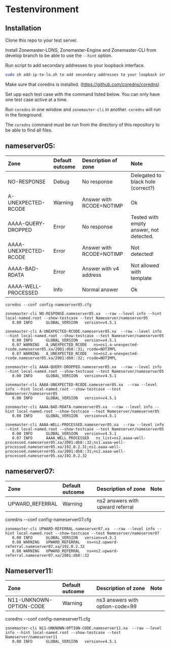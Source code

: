 # Testenvironment

## Installation

Clone this repo to your test server.

Install Zonemaster-LDNS, Zonemaster-Engine and Zonemaster-CLI from develop branch to be
able to use the `--hint` option.

Run script to add secondary addresses to your loopback interface.
```sh
sudo sh add-ip-to-lo.sh to add secondary addresses to your loopback interface.
```

Make sure that coredns is installed. (https://github.com/coredns/coredns)

Set upp each test case with the command listed below. You can only have one test case active
at a time.

Run `coredns` in one window and `zonemaster-cli` in another. `coredns` will run in the
foreground.

The `coredns` command must be run from the directory of this repository to be able to find
all files.


## nameserver05: 

Zone                  |Default outcome|Description of zone                                 | Note
:---------------------|:--------------|:---------------------------------------------------|:-------------------------------------------
NO-RESPONSE           |Debug          |No response                                         | Delegated to black hole (correct?)
A-UNEXPECTED-RCODE    |Warning        |Answer with RCODE=NOTIMP                            | Ok
AAAA-QUERY-DROPPED    |Error          |No response                                         | Tested with empty answer, not detected.
AAAA-UNEXPECTED-RCODE |Error          |Answer with RCODE=NOTIMP                            | Not detected!
AAAA-BAD-RDATA        |Error          |Answer with v4 address                              | Not allowed with template
AAAA-WELL-PROCESSED   |Info           |Normal answer                                       | Ok

```
coredns --conf config-nameserver05.cfg
```

```
zonemaster-cli NO-RESPONSE.nameserver05.xa  --raw --level info --hint local-named.root --show-testcase --test Nameserver/nameserver05
   0.00 INFO      GLOBAL_VERSION   version=v4.5.1
```
   
```
zonemaster-cli A-UNEXPECTED-RCODE.nameserver05.xa  --raw --level info --hint local-named.root --show-testcase --test Nameserver/nameserver05
   0.00 INFO      GLOBAL_VERSION   version=v4.5.1
   0.07 WARNING   A_UNEXPECTED_RCODE   ns=ns1.a-unexpected-rcode.nameserver05.xa/2001:db8::31; rcode=NOTIMPL
   0.07 WARNING   A_UNEXPECTED_RCODE   ns=ns2.a-unexpected-rcode.nameserver05.xa/2001:db8::32; rcode=NOTIMPL
```

```
zonemaster-cli AAAA-QUERY-DROPPED.nameserver05.xa  --raw --level info --hint local-named.root --show-testcase --test Nameserver/nameserver05
   0.00 INFO      GLOBAL_VERSION   version=v4.5.1
```

```
zonemaster-cli AAAA-UNEXPECTED-RCODE.nameserver05.xa  --raw --level info --hint local-named.root --show-testcase --test Nameserver/nameserver05
   0.00 INFO      GLOBAL_VERSION   version=v4.5.1
```

```
zonemaster-cli AAAA-BAD-RDATA.nameserver05.xa  --raw --level info --hint local-named.root --show-testcase --test Nameserver/nameserver05
   0.00 INFO      GLOBAL_VERSION   version=v4.5.1
```

```
zonemaster-cli AAAA-WELL-PROCESSED.nameserver05.xa  --raw --level info --hint local-named.root --show-testcase --test Nameserver/nameserver05
   0.00 INFO      GLOBAL_VERSION   version=v4.5.1
   0.07 INFO      AAAA_WELL_PROCESSED   ns_list=ns2.aaaa-well-processed.nameserver05.xa/2001:db8::32;ns1.aaaa-well-processed.nameserver05.xa/192.0.2.31;ns1.aaaa-well-processed.nameserver05.xa/2001:db8::31;ns2.aaaa-well-processed.nameserver05.xa/192.0.2.32
```
   


## nameserver07:

Zone                    |Default outcome|Description of zone                                 | Note
:-----------------------|:--------------|:---------------------------------------------------|:-------------------------------------------
UPWARD_REFERRAL         |Warning        | ns2 answers with upward referral                   | 


coredns --conf config-nameserver07.cfg

```
zonemaster-cli UPWARD-REFERRAL.nameserver07.xa  --raw --level info --hint local-named.root --show-testcase --test Nameserver/nameserver07
   0.00 INFO      GLOBAL_VERSION   version=v4.5.1
   0.08 WARNING   UPWARD_REFERRAL   ns=ns2.upward-referral.nameserver07.xa/192.0.2.32
   0.08 WARNING   UPWARD_REFERRAL   ns=ns2.upward-referral.nameserver07.xa/2001:db8::32
```


## Nameserver11:

Zone                    |Default outcome|Description of zone                                 | Note
:-----------------------|:--------------|:---------------------------------------------------|:-------------------------------------------
N11-UNKNOWN-OPTION-CODE |Warning        | ns3 answers with option-code=99                    | 


coredns --conf config-nameserver11.cfg

```
zonemaster-cli N11-UNKNOWN-OPTION-CODE.nameserver11.xa  --raw --level info --hint local-named.root --show-testcase --test Nameserver/nameserver11
   0.00 INFO      GLOBAL_VERSION   version=v4.5.1
```


